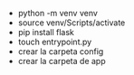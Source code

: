 - python -m venv venv
- source venv/Scripts/activate
- pip install flask
- touch entrypoint.py
- crear la carpeta config
- crear la carpeta de app


